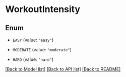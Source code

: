 # WorkoutIntensity

## Enum


* `EASY` (value: `"easy"`)

* `MODERATE` (value: `"moderate"`)

* `HARD` (value: `"hard"`)


[[Back to Model list]](../README.md#documentation-for-models) [[Back to API list]](../README.md#documentation-for-api-endpoints) [[Back to README]](../README.md)


